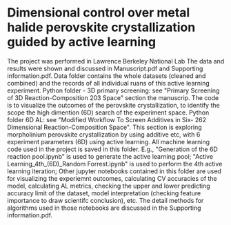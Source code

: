 # Dimensional control over metal halide perovskite crystallization guided by active learning
The project was performed in Lawrence Berkeley National Lab
The data and results were shown and discussed in Manuscript.pdf and Supporting information.pdf.
Data folder contains the whole datasets (cleaned and combined) and the records of all individual ruans of this active learning experiment.
Python folder - 3D primary screening: see "Primary Screening of 3D Reaction-Composition 203 Space" section the manuscrip. The code is to visualize the outcomes of the perovskite crystallization, to identify the scope the high dimention (6D) search of the experiment space.
Python folder 6D AL: see "Modified Workflow To Screen Additives in Six-
262 Dimensional Reaction-Composition Space". This section is exploring morpholinium perovskite crystallization by using additive etc, with 6 experiment parameters (6D) using active learning. All machine learning code used in the project is saved in this folder. E.g., "Generation of the 6D reaction pool.ipynb" is used to generate the active learning pool; "Active Learning_4th_(6D)_Random Forrest.ipynb" is used to perform the 4th active learning iteration; Other jupyter notebooks contained in this folder are used for visualizing the experiemnt outcomes, calculating CV accuracies of the model, calculating AL metrics, checking the upper and lower predicting accuracy limit of the dataset, model interpretation (checking feature importance to draw scientifc conclusion), etc. The detail methods for algorithms used in those notebooks are discussed in the Supporting information.pdf.
